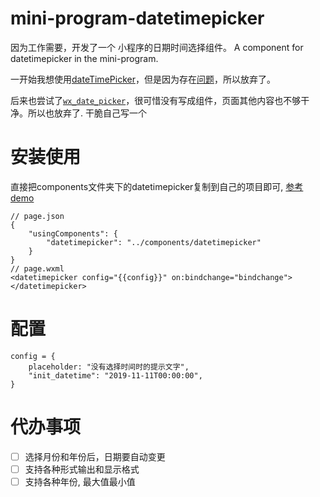 # mini-program-datetimepicker
因为工作需要，开发了一个 小程序的日期时间选择组件。 
A component for datetimepicker in the mini-program.

一开始我想使用[dateTimePicker](https://github.com/shuangjie/dateTimePicker)，但是因为存在[问题](https://github.com/shuangjie/dateTimePicker/issues/1)，所以放弃了。

后来也尝试了[`wx_date_picker`](https://github.com/Huge-HD/wx_date_picker)，很可惜没有写成组件，页面其他内容也不够干净。所以也放弃了. 干脆自己写一个

# 安装使用
直接把components文件夹下的datetimepicker复制到自己的项目即可,
[参考demo](./pages/index.wxml)
```
// page.json
{
    "usingComponents": {
        "datetimepicker": "../components/datetimepicker"
    }
}
// page.wxml
<datetimepicker config="{{config}}" on:bindchange="bindchange"></datetimepicker>
```

# 配置
```
config = {
    placeholder: "没有选择时间时的提示文字",
    "init_datetime": "2019-11-11T00:00:00",
}
```


# 代办事项
* [ ] 选择月份和年份后，日期要自动变更
* [ ] 支持各种形式输出和显示格式
* [ ] 支持各种年份, 最大值最小值

